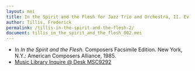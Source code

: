 ```yaml
---
layout: mei
title: In the Spirit and the Flesh for Jazz Trio and Orchestra, II. Ev'ry Time I Feel the Spirit
author: Tillis, Frederick
permalink: /tillis-in-the-spirit-and-the-flesh-2/
document: tillis_in_the_spirit_and_the_flesh_002.mei
---
```


- In *In the Spirit and the Flesh.* Composers Facsimile Edition. New York, N.Y.: American Composers Alliance, 1985.
- <a href="https://tufts-primo.hosted.exlibrisgroup.com/permalink/f/bnf7qa/01TUN_ALMA21285436370003851" target="_blank">Music Library Inquire @ Desk MSC9292</a>
